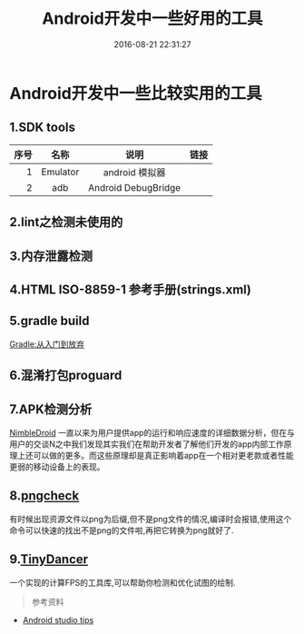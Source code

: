 ﻿---
title: Android开发中一些好用的工具
date: 2016-08-21 22:31:27
updated: 2016-08-23 09:30:00
categories: 工具
tags: [android,tools]
---

# Android开发中一些比较实用的工具

## 1.SDK tools
| 序号 | 名称 | 说明 | 链接 |
|-----:|:-----:|:------:|:-----|
|1 | Emulator | android 模拟器| |
|2 | adb | Android DebugBridge |



## 2.lint之检测未使用的

## 3.内存泄露检测

## 4.HTML ISO-8859-1 参考手册(strings.xml)

## 5.gradle build
[Gradle:从入门到放弃](https://levent-j.github.io/android/2016/09/28/gradle(2)#0x04-task详解)

## 6.混淆打包proguard

## 7.APK检测分析
[NimbleDroid](https://nimbledroid.com)
一直以来为用户提供app的运行和响应速度的详细数据分析，但在与用户的交谈N之中我们发现其实我们在帮助开发者了解他们开发的app内部工作原理上还可以做的更多。而这些原理却是真正影响着app在一个相对更老款或者性能更弱的移动设备上的表现。


## 8.[pngcheck](http://www.libpng.org/pub/png/apps/pngcheck.html)
有时候出现资源文件以png为后缀,但不是png文件的情况,编译时会报错,使用这个命令可以快速的找出不是png的文件啦,再把它转换为png就好了.

## 9.[TinyDancer](https://github.com/friendlyrobotnyc/TinyDancer)
一个实现的计算FPS的工具库,可以帮助你检测和优化试图的绘制.

> 参考资料  
* [Android studio tips](https://medium.com/@mmbialas/50-android-studio-tips-tricks-resources-you-should-be-familiar-with-as-an-android-developer-af86e7cf56d2#.9mb8bf4cf)

